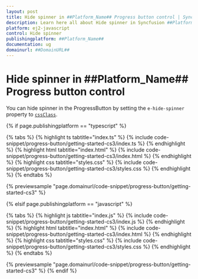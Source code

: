 ```yaml
---
layout: post
title: Hide spinner in ##Platform_Name## Progress button control | Syncfusion
description: Learn here all about Hide spinner in Syncfusion ##Platform_Name## Progress button control of Syncfusion Essential JS 2 and more.
platform: ej2-javascript
control: Hide spinner 
publishingplatform: ##Platform_Name##
documentation: ug
domainurl: ##DomainURL##
---
```


# Hide spinner in ##Platform_Name## Progress button control

You can hide spinner in the ProgressButton by setting the `e-hide-spinner` property to [`cssClass`](../../api/progress-button#cssClass).

{% if page.publishingplatform == "typescript" %}

 {% tabs %}
{% highlight ts tabtitle="index.ts" %}
{% include code-snippet/progress-button/getting-started-cs3/index.ts %}
{% endhighlight %}
{% highlight html tabtitle="index.html" %}
{% include code-snippet/progress-button/getting-started-cs3/index.html %}
{% endhighlight %}
{% highlight css tabtitle="styles.css" %}
{% include code-snippet/progress-button/getting-started-cs3/styles.css %}
{% endhighlight %}
{% endtabs %}
        
{% previewsample "page.domainurl/code-snippet/progress-button/getting-started-cs3" %}

{% elsif page.publishingplatform == "javascript" %}

{% tabs %}
{% highlight js tabtitle="index.js" %}
{% include code-snippet/progress-button/getting-started-cs3/index.js %}
{% endhighlight %}
{% highlight html tabtitle="index.html" %}
{% include code-snippet/progress-button/getting-started-cs3/index.html %}
{% endhighlight %}
{% highlight css tabtitle="styles.css" %}
{% include code-snippet/progress-button/getting-started-cs3/styles.css %}
{% endhighlight %}
{% endtabs %}

{% previewsample "page.domainurl/code-snippet/progress-button/getting-started-cs3" %}
{% endif %}